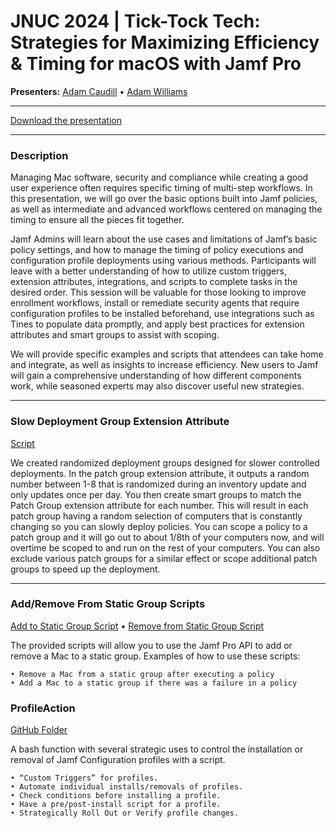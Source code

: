# JNUC 2024 | Tick-Tock Tech: Strategies for Maximizing Efficiency & Timing for macOS with Jamf Pro

**Presenters:** [Adam Caudill](https://github.com/theadamcraig) • [Adam Williams](https://github.com/Adam24Williams)

---

[Download the presentation](https://github.com/theadamcraig/jnuc2024/raw/main/JNUC%202024%20-%20Tick%20Tock%20Tech.key)

---

### Description

Managing Mac software, security and compliance while creating a good user experience often requires specific timing of multi-step workflows. In this presentation, we will go over the basic options built into Jamf policies, as well as intermediate and advanced workflows centered on managing the timing to ensure all the pieces fit together.

Jamf Admins will learn about the use cases and limitations of Jamf’s basic policy settings, and how to manage the timing of policy executions and configuration profile deployments using various methods. Participants will leave with a better understanding of how to utilize custom triggers, extension attributes, integrations, and scripts to complete tasks in the desired order. This session will be valuable for those looking to improve enrollment workflows, install or remediate security agents that require configuration profiles to be installed beforehand, use integrations such as Tines to populate data promptly, and apply best practices for extension attributes and smart groups to assist with scoping.

We will provide specific examples and scripts that attendees can take home and integrate, as well as insights to increase efficiency. New users to Jamf will gain a comprehensive understanding of how different components work, while seasoned experts may also discover useful new strategies.

---

### Slow Deployment Group Extension Attribute

[Script](https://github.com/theadamcraig/jnuc2024/blob/main/scripts/patch_group%20-%20EA.sh)

We created randomized deployment groups designed for slower controlled deployments.
In the patch group extension attribute, it outputs a random number between 1-8 that is randomized during an inventory update and only updates once per day. You then create smart groups to match the Patch Group extension attribute for each number.
This will result in each patch group having a random selection of computers that is constantly changing so you can slowly deploy policies.
You can scope a policy to a patch group and it will go out to about 1/8th of your computers now, and will overtime be scoped to and run on the rest of your computers.
You can also exclude various patch groups for a similar effect or scope additional patch groups to speed up the deployment.

---

### Add/Remove From Static Group Scripts

[Add to Static Group Script](https://github.com/theadamcraig/jnuc2024/blob/main/scripts/add_to_static_group.sh) • [Remove from Static Group Script](https://github.com/theadamcraig/jnuc2024/blob/main/scripts/remove_from_static_group.sh)

The provided scripts will allow you to use the Jamf Pro API to add or remove a Mac to a static group. Examples of how to use these scripts:

    • Remove a Mac from a static group after executing a policy
    • Add a Mac to a static group if there was a failure in a policy

### ProfileAction

[GitHub Folder](https://github.com/theadamcraig/jnuc2024/tree/main/profileAction)

A bash function with several strategic uses to control the installation or removal of Jamf Configuration profiles with a script.

    • “Custom Triggers” for profiles.
    • Automate individual installs/removals of profiles.
    • Check conditions before installing a profile.
    • Have a pre/post-install script for a profile.
    • Strategically Roll Out or Verify profile changes.
